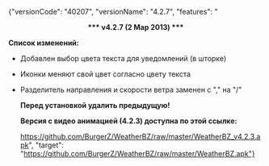 ﻿{"versionCode": "40207", 
"versionName": "4.2.7", 
"features": "<center><strong>*** v4.2.7 (2 Мар 2013) ***</strong></center><p>
<strong>Список изменений:</strong><p>
* Добавлен выбор цвета текста для уведомлений (в шторке)<p>
* Иконки меняют свой цвет согласно цвету текста<p>
* Разделитель направления и скорости ветра заменен с \",\" на \"/\"<p>
<strong>Перед установкой удалить предыдущую!</strong><p>
<strong>Версия с видео анимацией (4.2.3) доступна по этой ссылке:</strong><p>
https://github.com/BurgerZ/WeatherBZ/raw/master/WeatherBZ_v4.2.3.apk", 
"target": "https://github.com/BurgerZ/WeatherBZ/raw/master/WeatherBZ.apk"}

